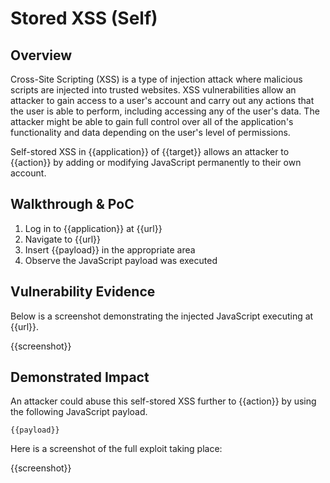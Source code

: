# Stored XSS (Self)

## Overview
Cross-Site Scripting (XSS) is a type of injection attack where malicious scripts are injected into trusted websites. XSS vulnerabilities allow an attacker to gain access to a user's account and carry out any actions that the user is able to perform, including accessing any of the user's data. The attacker might be able to gain full control over all of the application's functionality and data depending on the user's level of permissions.

Self-stored XSS in {{application}} of {{target}} allows an attacker to {{action}} by adding or modifying JavaScript permanently to their own account.

## Walkthrough & PoC
1. Log in to {{application}} at {{url}}
1. Navigate to {{url}}
1. Insert {{payload}} in the appropriate area
1. Observe the JavaScript payload was executed

## Vulnerability Evidence
Below is a screenshot demonstrating the injected JavaScript executing at {{url}}.

{{screenshot}}

## Demonstrated Impact
An attacker could abuse this self-stored XSS further to {{action}} by using the following JavaScript payload.

```
{{payload}}
```

Here is a screenshot of the full exploit taking place:

{{screenshot}}
